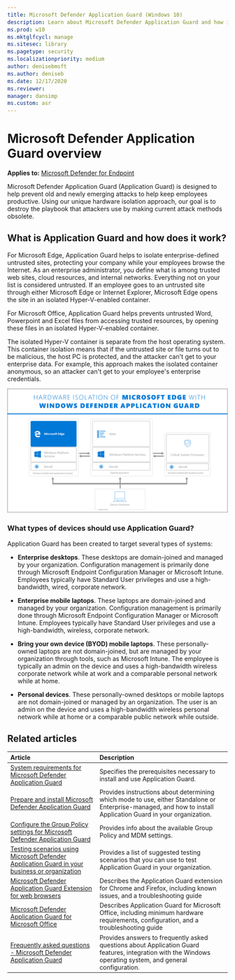 ```yaml
---
title: Microsoft Defender Application Guard (Windows 10)
description: Learn about Microsoft Defender Application Guard and how it helps to combat malicious content and malware out on the Internet.
ms.prod: w10
ms.mktglfcycl: manage
ms.sitesec: library
ms.pagetype: security
ms.localizationpriority: medium
author: denisebmsft
ms.author: deniseb
ms.date: 12/17/2020
ms.reviewer: 
manager: dansimp
ms.custom: asr
---
```


# Microsoft Defender Application Guard overview

**Applies to:** [Microsoft Defender for Endpoint](https://go.microsoft.com/fwlink/p/?linkid=2069559)

Microsoft Defender Application Guard (Application Guard) is designed to help prevent old and newly emerging attacks to help keep employees productive. Using our unique hardware isolation approach, our goal is to destroy the playbook that attackers use by making current attack methods obsolete.

## What is Application Guard and how does it work?

For Microsoft Edge, Application Guard helps to isolate enterprise-defined untrusted sites, protecting your company while your employees browse the Internet. As an enterprise administrator, you define what is among trusted web sites, cloud resources, and internal networks. Everything not on your list is considered untrusted. If an employee goes to an untrusted site through either Microsoft Edge or Internet Explorer, Microsoft Edge opens the site in an isolated Hyper-V-enabled container.

For Microsoft Office, Application Guard helps prevents untrusted Word, Powerpoint and Excel files from accessing trusted resources, by opening these files in an isolated Hyper-V-enabled container.

The isolated Hyper-V container is separate from the host operating system. This container isolation means that if the untrusted site or file turns out to be malicious, the host PC is protected, and the attacker can't get to your enterprise data. For example, this approach makes the isolated container anonymous, so an attacker can't get to your employee's enterprise credentials.


![Hardware isolation diagram](images/appguard-hardware-isolation.png)

### What types of devices should use Application Guard?

Application Guard has been created to target several types of systems:

- **Enterprise desktops**. These desktops are domain-joined and managed by your organization. Configuration management is primarily done through Microsoft Endpoint Configuration Manager or Microsoft Intune. Employees typically have Standard User privileges and use a high-bandwidth, wired, corporate network.

- **Enterprise mobile laptops**. These laptops are domain-joined and managed by your organization. Configuration management is primarily done through Microsoft Endpoint Configuration Manager or Microsoft Intune. Employees typically have Standard User privileges and use a high-bandwidth, wireless, corporate network.

- **Bring your own device (BYOD) mobile laptops**. These personally-owned laptops are not domain-joined, but are managed by your organization through tools, such as Microsoft Intune. The employee is typically an admin on the device and uses a high-bandwidth wireless corporate network while at work and a comparable personal network while at home.

- **Personal devices**. These personally-owned desktops or mobile laptops are not domain-joined or managed by an organization. The user is an admin on the device and uses a high-bandwidth wireless personal network while at home or a comparable public network while outside.

## Related articles

|Article |Description |
|:------|:------------|
|[System requirements for Microsoft Defender Application Guard](reqs-md-app-guard.md) |Specifies the prerequisites necessary to install and use Application Guard.|
|[Prepare and install Microsoft Defender Application Guard](install-md-app-guard.md) |Provides instructions about determining which mode to use, either Standalone or Enterprise-managed, and how to install Application Guard in your organization.|
|[Configure the Group Policy settings for Microsoft Defender Application Guard](configure-md-app-guard.md) |Provides info about the available Group Policy and MDM settings.|
|[Testing scenarios using Microsoft Defender Application Guard in your business or organization](test-scenarios-md-app-guard.md)|Provides a list of suggested testing scenarios that you can use to test Application Guard in your organization.|
| [Microsoft Defender Application Guard Extension for web browsers](md-app-guard-browser-extension.md) | Describes the Application Guard extension for Chrome and Firefox, including known issues, and a troubleshooting guide |
| [Microsoft Defender Application Guard for Microsoft Office](https://docs.microsoft.com/microsoft-365/security/office-365-security/install-app-guard) | Describes Application Guard for Microsoft Office, including minimum hardware requirements, configuration, and a troubleshooting guide |
|[Frequently asked questions - Microsoft Defender Application Guard](faq-md-app-guard.md)|Provides answers to frequently asked questions about Application Guard features, integration with the Windows operating system, and general configuration.|
